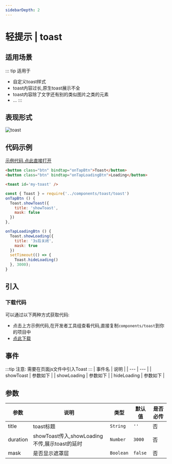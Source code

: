 ```yaml
---
sidebarDepth: 2
---
```


# 轻提示 | toast

## 适用场景
::: tip 适用于
+ 自定义toast样式
+ toast内容过长,原生toast展示不全
+ toast内容除了文字还有别的类似图片之类的元素
+ ...
:::

## 表现形式
![toast](/toast.gif)

## 代码示例
[示例代码,点此直接打开](https://developers.weixin.qq.com/s/npsdItmp7qjA)
```html
<button class="btn" bindtap="onTapBtn">Toast</button>
<button class="btn" bindtap="onTapLoadingBtn">Loading</button>

<toast id='my-toast' />
```
```js
const { Toast } = require('../components/toast/toast')
onTapBtn () {
  Toast.showToast({
    title: 'showToast',
    mask: false
  })
},

onTapLoadingBtn () {
  Toast.showLoading({
    title: '3s后关闭',
    mask: true
  })
  setTimeout(() => {
    Toast.hideLoading()
  }, 3000);
}
```
## 引入
### 下载代码
可以通过以下两种方式获取代码:
  - 点击上方示例代码,在开发者工具组查看代码,直接复制`components/toast`到你的项目中
  - <a href="/dist/toast.zip" target="_blank" download>点此下载</a>

## 事件
:::tip 注意:
需要在页面js文件中引入Toast
:::
| 事件名 | 说明 |
| --- | --- |
| showToast | 参数如下 |
| showLoading | 参数如下 |
| hideLoading | 参数如下 |

## 参数
| 参数 | 说明 | 类型 | 默认值 | 是否必传 |
| --- | --- | --- | --- | --- |
| title | toast标题 | `String` | `''` | 否 |
| duration | showToast传入,showLoading不传,展示toast的延时 | `Number` | `3000` | 否 |
| mask | 是否显示遮罩层 | `Boolean` | `false` | 否 |